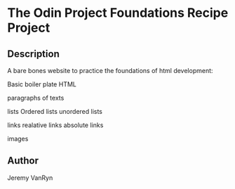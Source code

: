 
# The Odin Project Foundations Recipe Project

## Description
A bare bones website to practice the foundations of html development:

Basic boiler plate HTML

paragraphs of texts

lists
    Ordered lists
    unordered lists

links
    realative links
    absolute links

images

## Author
Jeremy VanRyn